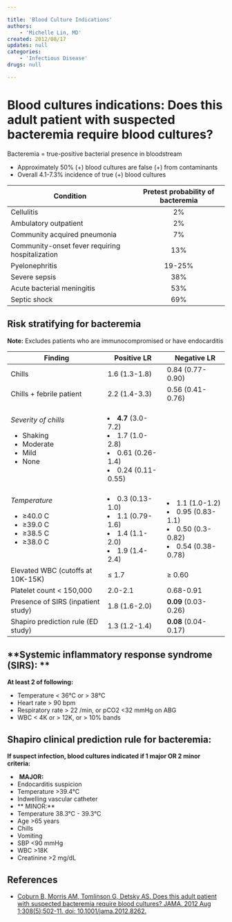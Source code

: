 ```yaml
---

title: 'Blood Culture Indications'
authors:
    - 'Michelle Lin, MD'
created: 2012/08/17
updates: null
categories:
    - 'Infectious Disease'
drugs: null

---
```




# Blood cultures indications: Does this adult patient with suspected bacteremia require blood cultures?

Bacteremia = true-positive bacterial presence in bloodstream

-   Approximately 50% (+) blood cultures are false (+) from contaminants
-   Overall 4.1-7.3% incidence of true (+) blood cultures

| Condition                                       | Pretest probability of bacteremia |
|-------------------------------------------------|:-----------------------------------:|
| Cellulitis                                      | 2%                                |
| Ambulatory outpatient                           | 2%                                |
| Community acquired pneumonia                    | 7%                                |
| Community-onset fever requiring hospitalization | 13%                               |
| Pyelonephritis                                  | 19-25%                            |
| Severe sepsis                                   | 38%                               |
| Acute bacterial meningitis                      | 53%                               |
| Septic shock                                    | 69%                               |

## Risk stratifying for bacteremia 
**Note:** Excludes patients who are immunocompromised or have endocarditis

|  Finding                           | Positive LR       |  Negative LR         |
|------------------------------------|-------------------|----------------------|
| Chills                             | 1.6 (1.3-1.8)     | 0.84 (0.77-0.90)     |
| Chills + febrile patient           | 2.2 (1.4-3.3)     | 0.56 (0.41-0.76)     |
| *Severity of chills*<ul><li>Shaking</li><li>Moderate</li><li>Mild</li><li>None</li></ul> | &nbsp;<li>**4.7** (3.0-7.2) </li><li>1.7 (1.0-2.8)</li><li>0.61 (0.26-1.4)</li><li>0.24 (0.11-0.55)</li> | |
| *Temperature*<ul><li>≥40.0 C</li><li>≥39.0 C</li><li>≥38.5 C</li><li>≥38.0 C</li></ul> | &nbsp;<li>0.3 (0.13-1.0)</li><li>1.1 (0.79-1.6)</li><li>1.4 (1.1-2.0)</li><li>1.9 (1.4-2.4)</li> | &nbsp;<li>1.1 (1.0-1.2)</li><li>0.95 (0.83-1.1)</li><li>0.50 (0.3-0.82)</li><li>0.54 (0.38-0.78)</li>      |
| Elevated WBC (cutoffs at 10K-15K)  | ≤ 1.7             | ≥ 0.60               |
| Platelet count &lt; 150,000        | 2.0-2.1           | 0.68-0.91            |
| Presence of SIRS (inpatient study) | 1.8 (1.6-2.0)     | **0.09** (0.03-0.26) |
| Shapiro prediction rule (ED study) | 1.3 (1.2-1.4)     | **0.08** (0.04-0.17) |

## **Systemic inflammatory response syndrome (SIRS): **

**At least 2 of following:**

-   Temperature &lt; 36°C or &gt; 38°C
-   Heart rate &gt; 90 bpm
-   Respiratory rate &gt; 22 /min, or pCO2 &lt;32 mmHg on ABG
-   WBC &lt; 4K or &gt; 12K, or &gt; 10% bands

## **Shapiro clinical prediction rule for bacteremia:**

**If suspect infection, blood cultures indicated if 1 major OR 2 minor criteria:**

-    **MAJOR:** 
  - Endocarditis suspicion
  - Temperature &gt;39.4°C
  - Indwelling vascular catheter
-   ** MINOR:** 
  - Temperature 38.3°C - 39.3°C
  - Age &gt;65 years
  - Chills
  - Vomiting
  - SBP &lt;90 mmHg
  - WBC &gt;18K
  - Creatinine &gt;2 mg/dL

## References

-   [Coburn B, Morris AM, Tomlinson G, Detsky AS. Does this adult patient with suspected bacteremia require blood cultures? JAMA. 2012 Aug 1;308(5):502-11. doi: 10.1001/jama.2012.8262.](https://www.ncbi.nlm.nih.gov/pubmed/?term=22851117)
